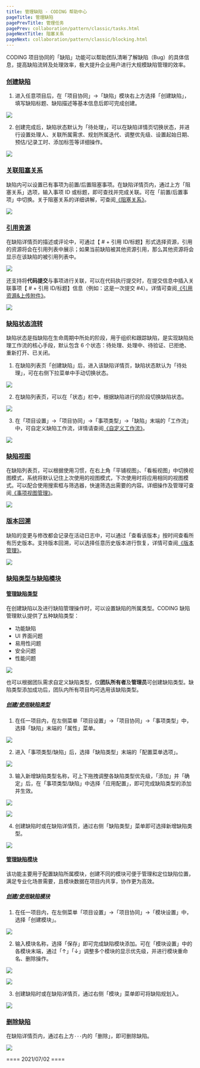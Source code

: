 ```yaml
---
title: 管理缺陷 - CODING 帮助中心
pageTitle: 管理缺陷
pagePrevTitle: 管理任务
pagePrev: collaboration/pattern/classic/tasks.html
pageNextTitle: 阻塞关系
pageNext: collaboration/pattern/classic/blocking.html
---
```


CODING 项目协同的「缺陷」功能可以帮助团队清晰了解缺陷（Bug）的具体信息，提高缺陷流转及处理效率，极大提升企业用户进行大规模缺陷管理的效率。

### [创建缺陷](#create)

1.  进入任意项目后，在「项目协同」->「缺陷」模块右上方选择「创建缺陷」，填写缺陷标题、缺陷描述等基本信息后即可完成创建。

![](https://help-assets.codehub.cn/enterprise/20210627191531.png)

2.  创建完成后，缺陷状态默认为「待处理」，可以在缺陷详情页切换状态，并进行设置处理人、关联所属需求、规划所属迭代、调整优先级、设置起始日期、预估/记录工时、添加标签等详细操作。

![](https://help-assets.codehub.cn/enterprise/20210627205337.png)

### [关联阻塞关系](#blocking)

缺陷内可以设置已有事项为前置/后置阻塞事项。在缺陷详情页内，通过上方「阻塞关系」选项，输入事项 ID 或标题，即可查找并完成关联。可在「前置/后置事项」中切换。关于阻塞关系的详细讲解，可查阅[《阻塞关系》](/docs/collaboration/pattern/classic/blocking.html)。

![](https://help-assets.codehub.cn/enterprise/20210627210142.png)

### [引用资源](#references)

在缺陷详情页的描述或评论中，可通过【 # + 引用 ID/标题】形式选择资源，引用的资源将会在引用列表中展示；如果当前缺陷被其他资源引用，那么其他资源将会显示在该缺陷的被引用列表中。

![](https://help-assets.codehub.cn/enterprise/20210627210921.png)

还支持将**代码提交**与事项进行关联，可以在代码执行提交时，在提交信息中插入关联事项【 # + 引用 ID/标题】信息（例如：这是一次提交 #4）。详情可查阅[《引用资源&上传附件》](/docs/collaboration/customize/references.html)。

![](https://help-assets.codehub.cn/enterprise/20210617175403.png)

### [缺陷状态流转](#status)

缺陷状态是指缺陷在生命周期中所处的阶段，用于组织和跟踪缺陷，是实现缺陷处理工作流的核心手段，默认包含 6 个状态：待处理、处理中、待验证、已拒绝、重新打开、已关闭。

1.  在缺陷列表页「创建缺陷」后，进入该缺陷详情页，缺陷状态默认为「待处理」，可在右侧下拉菜单中手动切换状态。

![](https://help-assets.codehub.cn/enterprise/20210628201228.png)

2.  在缺陷列表页，可以在「状态」栏中，根据缺陷进行的阶段切换缺陷状态。

![](https://help-assets.codehub.cn/enterprise/20210628200644.png)

3.  在「项目设置」->「项目协同」->「事项类型」->「缺陷」末端的「工作流」中，可自定义缺陷工作流，详情请查阅[《自定义工作流》](/docs/collaboration/customize/workflow.html)。

![](https://help-assets.codehub.cn/enterprise/20210628202110.png)

### [缺陷视图](#view)

在缺陷列表页，可以根据使用习惯，在右上角「平铺视图」、「看板视图」中切换视图模式，系统将默认记住上次使用的视图模式，下次使用时将应用相同的视图模式。可以配合使用搜索框与筛选器，快速筛选出需要的内容。详细操作及管理可查阅[《事项视图管理》](/docs/collaboration/customize/view.html)。

![](https://help-assets.codehub.cn/enterprise/20210627211923.png)

### [版本回溯](#backdate)

缺陷的变更与修改都会记录在活动日志中，可以通过「查看该版本」按时间查看所有历史版本。支持版本回溯，可以选择任意历史版本进行恢复，详情可查阅[《版本管理》](/docs/collaboration/customize/version-control.html)。

![](https://help-assets.codehub.cn/enterprise/20210617183115.png)

### [缺陷类型与缺陷模块](#type&module)

#### [管理缺陷类型](#type)

在创建缺陷以及进行缺陷管理操作时，可以设置缺陷的所属类型。CODING 缺陷管理默认提供了五种缺陷类型：
-   功能缺陷
-   UI 界面问题
-   易用性问题
-   安全问题
-   性能问题

![](https://help-assets.codehub.cn/enterprise/20210627214649.png)

也可以根据团队需求自定义缺陷类型，仅**团队所有者**及**管理员**可创建缺陷类型。缺陷类型添加成功后，团队内所有项目均可选用该缺陷类型。

##### [创建/使用缺陷类型](#type-create)

1.  在任一项目内，在左侧菜单「项目设置」->「项目协同」->「事项类型」中，选择「缺陷」末端的「属性」菜单。

![](https://help-assets.codehub.cn/enterprise/20210627215137.png)

2.  进入「事项类型/缺陷」后，选择「缺陷类型」末端的「配置菜单选项」。

![](https://help-assets.codehub.cn/enterprise/20210627215321.png)

3.  输入新增缺陷类型名称，可上下拖拽调整各缺陷类型优先级，「添加」并「确定」后，在「事项类型/缺陷」中选择「应用配置」，即可完成缺陷类型的添加并生效。

![](https://help-assets.codehub.cn/enterprise/20210627213825.png)

![](https://help-assets.codehub.cn/enterprise/20210627215511.png)

4.  创建缺陷时或在缺陷详情页，通过右侧「缺陷类型」菜单即可选择新增缺陷类型。

![](https://help-assets.codehub.cn/enterprise/20210627215645.png)

#### [管理缺陷模块](#module)

该功能主要用于配置缺陷所属模块，创建不同的模块可便于管理和定位缺陷位置，满足专业化场景需要，且模块数据在项目内共享，协作更为高效。

##### [创建/使用缺陷模块](#module-create)

1.  在任一项目内，在左侧菜单「项目设置」->「项目协同」->「模块设置」中，选择「创建模块」。

![](https://help-assets.codehub.cn/enterprise/20210627220748.png)

2.  输入模块名称，选择「保存」即可完成缺陷模块添加。可在「模块设置」中的各模块末端，通过「↑」「↓」调整多个模块的显示优先级，并进行模块重命名、删除操作。

![](https://help-assets.codehub.cn/enterprise/20210627220829.png)

![](https://help-assets.codehub.cn/enterprise/20210627221054.png)

3.  创建缺陷时或在缺陷详情页，通过右侧「模块」菜单即可将缺陷规划入。

![](https://help-assets.codehub.cn/enterprise/20210627221512.png)

### [删除缺陷](#delete)

在缺陷详情页内，通过右上方`···`内的「删除」，即可删除缺陷。

![](https://help-assets.codehub.cn/enterprise/20210627205531.png)

==== 2021/07/02 ====
